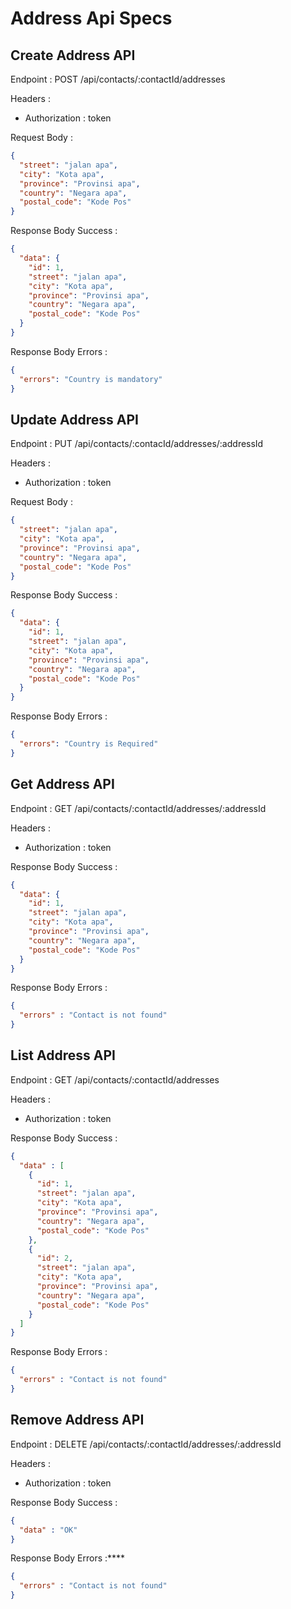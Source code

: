 # Address Api Specs

## Create Address API

Endpoint : POST /api/contacts/:contactId/addresses

Headers :

- Authorization : token

Request Body :

```json
{
  "street": "jalan apa",
  "city": "Kota apa",
  "province": "Provinsi apa",
  "country": "Negara apa",
  "postal_code": "Kode Pos"
}
```

Response Body Success :

```json
{
  "data": {
    "id": 1,
    "street": "jalan apa",
    "city": "Kota apa",
    "province": "Provinsi apa",
    "country": "Negara apa",
    "postal_code": "Kode Pos"
  }
}
```

Response Body Errors :

```json
{
  "errors": "Country is mandatory"
}
```

## Update Address API

Endpoint : PUT /api/contacts/:contacId/addresses/:addressId

Headers :

- Authorization : token

Request Body :

```json
{
  "street": "jalan apa",
  "city": "Kota apa",
  "province": "Provinsi apa",
  "country": "Negara apa",
  "postal_code": "Kode Pos"
}
```

Response Body Success :

```json
{
  "data": {
    "id": 1,
    "street": "jalan apa",
    "city": "Kota apa",
    "province": "Provinsi apa",
    "country": "Negara apa",
    "postal_code": "Kode Pos"
  }
}
```

Response Body Errors :

```json
{
  "errors": "Country is Required"
}
```

## Get Address API

Endpoint : GET /api/contacts/:contactId/addresses/:addressId

Headers :

- Authorization : token

Response Body Success :

```json
{
  "data": {
    "id": 1,
    "street": "jalan apa",
    "city": "Kota apa",
    "province": "Provinsi apa",
    "country": "Negara apa",
    "postal_code": "Kode Pos"
  }
}
```

Response Body Errors :
```json
{
  "errors" : "Contact is not found"
}
```

## List Address API

Endpoint : GET /api/contacts/:contactId/addresses

Headers :

- Authorization : token

Response Body Success : 
```json
{
  "data" : [
    {
      "id": 1,
      "street": "jalan apa",
      "city": "Kota apa",
      "province": "Provinsi apa",
      "country": "Negara apa",
      "postal_code": "Kode Pos"
    },
    {
      "id": 2,
      "street": "jalan apa",
      "city": "Kota apa",
      "province": "Provinsi apa",
      "country": "Negara apa",
      "postal_code": "Kode Pos"
    }
  ]
}
```

Response Body Errors : 
```json
{
  "errors" : "Contact is not found"
}
```

## Remove Address API

Endpoint : DELETE /api/contacts/:contactId/addresses/:addressId

Headers :

- Authorization : token

Response Body Success :
```json
{
  "data" : "OK"
}
```

Response Body Errors :****

```json
{
  "errors" : "Contact is not found"
}
```
